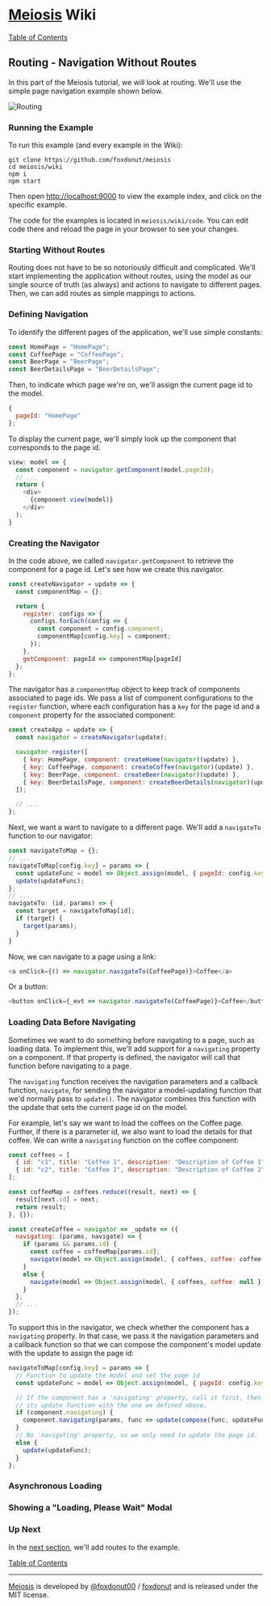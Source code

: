 # [Meiosis](http://meiosis.js.org) Wiki

[Table of Contents](toc.html)

## Routing - Navigation Without Routes

In this part of the Meiosis tutorial, we will look at routing. We'll use the simple page
navigation example shown below.

![Routing](routing-example.gif)

### Running the Example

To run this example (and every example in the Wiki):

```
git clone https://github.com/foxdonut/meiosis
cd meiosis/wiki
npm i
npm start
```

Then open [http://localhost:9000](http://localhost:9000) to view the example index, and click on
the specific example.

The code for the examples is located in `meiosis/wiki/code`. You can edit code there and reload
the page in your browser to see your changes.

### Starting Without Routes

Routing does not have to be so notoriously difficult and complicated. We'll start implementing
the application without routes, using the model as our single source of truth (as always) and
actions to navigate to different pages. Then, we can add routes as simple mappings to actions.

### Defining Navigation

To identify the different pages of the application, we'll use simple constants:

```javascript
const HomePage = "HomePage";
const CoffeePage = "CoffeePage";
const BeerPage = "BeerPage";
const BeerDetailsPage = "BeerDetailsPage";
```

Then, to indicate which page we're on, we'll assign the current page id to the model.

```javascript
{
  pageId: "HomePage"
};
```

To display the current page, we'll simply look up the component that corresponds to the page id.

```javascript
view: model => {
  const component = navigator.getComponent(model.pageId);
  // ...
  return (
    <div>
      {component.view(model)}
    </div>
  );
}
```

### Creating the Navigator

In the code above, we called `navigator.getComponent` to retrieve the component for a page id.
Let's see how we create this navigator.

```javascript
const createNavigator = update => {
  const componentMap = {};

  return {
    register: configs => {
      configs.forEach(config => {
        const component = config.component;
        componentMap[config.key] = component;
      });
    },
    getComponent: pageId => componentMap[pageId]
  };
};
```

The navigator has a `componentMap` object to keep track of components associated to page ids.
We pass a list of component configurations to the `register` function, where each configuration
has a `key` for the page id and a `component` property for the associated component:

```javascript
const createApp = update => {
  const navigator = createNavigator(update);

  navigator.register([
    { key: HomePage, component: createHome(navigator)(update) },
    { key: CoffeePage, component: createCoffee(navigator)(update) },
    { key: BeerPage, component: createBeer(navigator)(update) },
    { key: BeerDetailsPage, component: createBeerDetails(navigator)(update) }
  ]);

  // ...
};
```

Next, we want a want to navigate to a different page. We'll add a `navigateTo` function to our
navigator:

```javascript
const navigateToMap = {};
// ...
navigateToMap[config.key] = params => {
  const updateFunc = model => Object.assign(model, { pageId: config.key });
  update(updateFunc);
};
// ...
navigateTo: (id, params) => {
  const target = navigateToMap[id];
  if (target) {
    target(params);
  }
}
```

Now, we can navigate to a page using a link:

```javascript
<a onClick={() => navigator.navigateTo(CoffeePage)}>Coffee</a>
```

Or a button:

```javascript
<button onClick={_evt => navigator.navigateTo(CoffeePage)}>Coffee</button>
```

### Loading Data Before Navigating

Sometimes we want to do something before navigating to a page, such as loading data. To implement
this, we'll add support for a `navigating` property on a component. If that property is defined,
the navigator will call that function before navigating to a page.

The `navigating` function receives the navigation parameters and a callback function, `navigate`,
for sending the navigator a model-updating function that we'd normally pass to `update()`. The
navigator combines this function with the update that sets the current page id on the model.

For example, let's say we want to load the coffees on the Coffee page. Further, if there is a
parameter id, we also want to load the details for that coffee. We can write a `navigating`
function on the coffee component:

```javascript
const coffees = [
  { id: "c1", title: "Coffee 1", description: "Description of Coffee 1" },
  { id: "c2", title: "Coffee 2", description: "Description of Coffee 2" }
];

const coffeeMap = coffees.reduce((result, next) => {
  result[next.id] = next;
  return result;
}, {});

const createCoffee = navigator => _update => ({
  navigating: (params, navigate) => {
    if (params && params.id) {
      const coffee = coffeeMap[params.id];
      navigate(model => Object.assign(model, { coffees, coffee: coffee.description }));
    }
    else {
      navigate(model => Object.assign(model, { coffees, coffee: null }));
    }
  },
  // ...
});
```

To support this in the navigator, we check whether the component has a `navigating` property.
In that case, we pass it the navigation parameters and a callback function so that we can
compose the component's model update with the update to assign the page id:

```javascript
navigateToMap[config.key] = params => {
  // Function to update the model and set the page id
  const updateFunc = model => Object.assign(model, { pageId: config.key });

  // If the component has a 'navigating' property, call it first, then compose
  // its update function with the one we defined above.
  if (component.navigating) {
    component.navigating(params, func => update(compose(func, updateFunc)));
  }
  // No 'navigating' property, so we only need to update the page id.
  else {
    update(updateFunc);
  }
};
```

### Asynchronous Loading

### Showing a "Loading, Please Wait" Modal

### Up Next

In the [next section](04-Routing-B-Navigo.html), we'll add routes to the example.

[Table of Contents](toc.html)

-----

[Meiosis](http://meiosis.js.org) is developed by [@foxdonut00](http://twitter.com/foxdonut00) / [foxdonut](https://github.com/foxdonut) and is released under the MIT license.

